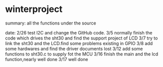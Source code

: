 # winterproject
summary:
all the functions under the source



date:
2/26
test I2C and change the GitHub code.
3/5
normally finish the code which drives the sht30 and find the support project of LCD
3/7
try to link the sht30 and the LCD.find some problems existing in GPIO
3/8
add some hardwares and find the driver documents lost
3/12
add some functions to sht30.c to supply fot the MCU
3/16
finish the main and the lcd function,nearly well done
3/17
well done
